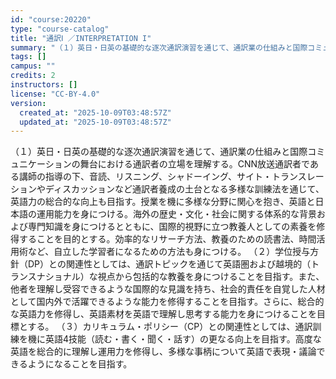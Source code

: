 ```yaml
---
id: "course:20220"
type: "course-catalog"
title: "通訳Ⅰ ／INTERPRETATION I"
summary: "（１）英日・日英の基礎的な逐次通訳演習を通じて、通訳業の仕組みと国際コミュニケーションの舞台における通訳者の立場を理解する。CNN放送通訳者である講師の指導の下、音読、リスニング、シャドーイング、サイト・トランスレーションやディスカッション…"
tags: []
campus: ""
credits: 2
instructors: []
license: "CC-BY-4.0"
version:
  created_at: "2025-10-09T03:48:57Z"
  updated_at: "2025-10-09T03:48:57Z"
---
```

（１）英日・日英の基礎的な逐次通訳演習を通じて、通訳業の仕組みと国際コミュニケーションの舞台における通訳者の立場を理解する。CNN放送通訳者である講師の指導の下、音読、リスニング、シャドーイング、サイト・トランスレーションやディスカッションなど通訳者養成の土台となる多様な訓練法を通じて、英語力の総合的な向上も目指す。授業を機に多様な分野に関心を抱き、英語と日本語の運用能力を身につける。海外の歴史・文化・社会に関する体系的な背景および専門知識を身につけるとともに、国際的視野に立つ教養人としての素養を修得することを目的とする。効率的なリサーチ方法、教養のための読書法、時間活用術など、自立した学習者になるための方法も身につける。 （２）学位授与方針（DP）との関連性としては、通訳トピックを通じて英語圏および越境的（トランスナショナル）な視点から包括的な教養を身につけることを目指す。また、他者を理解し受容できるような国際的な見識を持ち、社会的責任を自覚した人材として国内外で活躍できるような能力を修得することを目指す。さらに、総合的な英語力を修得し、英語素材を英語で理解し思考する能力を身につけることを目標とする。 （３）カリキュラム・ポリシー（CP）との関連性としては、通訳訓練を機に英語4技能（読む・書く・聞く・話す）の更なる向上を目指す。高度な英語を総合的に理解し運用力を修得し、多様な事柄について英語で表現・議論できるようになることを目指す。
